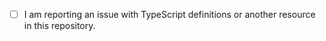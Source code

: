 <!--

Generic requests for assistance with the [ArcGIS API for Javascript](http://js.arcgis.com) are better off made through the following avenues.

* Esri Tech Support - https://support.esri.com/contact-tech-support
* the Esri community on GeoNet - https://geonet.esri.com/community/developers/web-developers/arcgis-api-for-javascript

We welcome feedback and questions related to the TypeScript definitions and other files in this repository here.

-->

- [ ] I am reporting an issue with TypeScript definitions or another resource in this repository.
